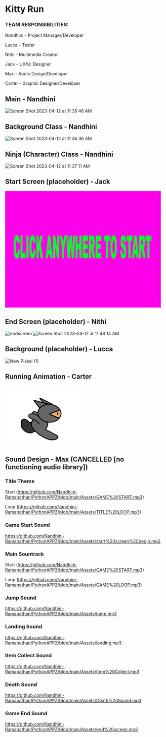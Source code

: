 # Kitty Run

### TEAM RESPONSIBILITIES:

Nandhini - Project Manager/Developer

Lucca - Tester

Nithi - Multimedia Creator  

Jack - UX/UI Designer

Max - Audio Design/Developer

Carter - Graphic Designer/Developer

## Main - Nandhini
<img width="313" alt="Screen Shot 2023-04-12 at 11 35 46 AM" src="https://user-images.githubusercontent.com/111539321/231538655-22b577df-b5f9-45a9-934c-27826e9f846f.png">

## Background Class - Nandhini
<img width="378" alt="Screen Shot 2023-04-12 at 11 36 36 AM" src="https://user-images.githubusercontent.com/111539321/231538807-765f3f4a-a70e-47e8-846b-eff5e223f3c7.png">

## Ninja (Character) Class - Nandhini
<img width="367" alt="Screen Shot 2023-04-12 at 11 37 11 AM" src="https://user-images.githubusercontent.com/111539321/231538899-dfe5af8f-2488-47fb-94a2-c689626be4c4.png">

## Start Screen (placeholder) - Jack
![start screen image](https://github.com/Nandhini-Ramanathan/PythonAPPZ/blob/main/Images/Screen%20Shot%202023-04-10%20at%2011.23.47%20AM.png?raw=true)

## End Screen (placeholder) - Nithi
![endscreen](https://user-images.githubusercontent.com/111790832/230968037-f07a881d-9343-4e0d-9e9f-f96ceac6bb3f.png)
<img width="445" alt="Screen Shot 2023-04-12 at 11 48 14 AM" src="https://user-images.githubusercontent.com/111790832/231541515-d7ec2497-c1bf-4535-8618-911d0cee51a6.png">

## Background (placeholder) - Lucca
![New Piskel (1)](https://user-images.githubusercontent.com/111709553/235220727-dafa1fa0-832f-465f-a525-1e784df02227.png)

## Running Animation - Carter
![](https://github.com/Nandhini-Ramanathan/PythonAPPZ/blob/main/Assets/running.gif)

## Sound Design - Max (CANCELLED [no functioning audio library])
### Title Theme
Start (https://github.com/Nandhini-Ramanathan/PythonAPPZ/blob/main/Assets/GAME%20START.mp3)

Loop (https://github.com/Nandhini-Ramanathan/PythonAPPZ/blob/main/Assets/TITLE%20LOOP.mp3)
### Game Start Sound
https://github.com/Nandhini-Ramanathan/PythonAPPZ/blob/main/Assets/start%20screen%20begin.mp3
### Main Sountrack
Start (https://github.com/Nandhini-Ramanathan/PythonAPPZ/blob/main/Assets/GAME%20START.mp3)

Loop (https://github.com/Nandhini-Ramanathan/PythonAPPZ/blob/main/Assets/GAME%20LOOP.mp3)
### Jump Sound
https://github.com/Nandhini-Ramanathan/PythonAPPZ/blob/main/Assets/jump.mp3
### Landing Sound
https://github.com/Nandhini-Ramanathan/PythonAPPZ/blob/main/Assets/landing.mp3
### Item Collect Sound
https://github.com/Nandhini-Ramanathan/PythonAPPZ/blob/main/Assets/Item%20Collect.mp3
### Death Sound
https://github.com/Nandhini-Ramanathan/PythonAPPZ/blob/main/Assets/Death%20Sound.mp3
### Game End Sound
https://github.com/Nandhini-Ramanathan/PythonAPPZ/blob/main/Assets/end%20screen.mp3
